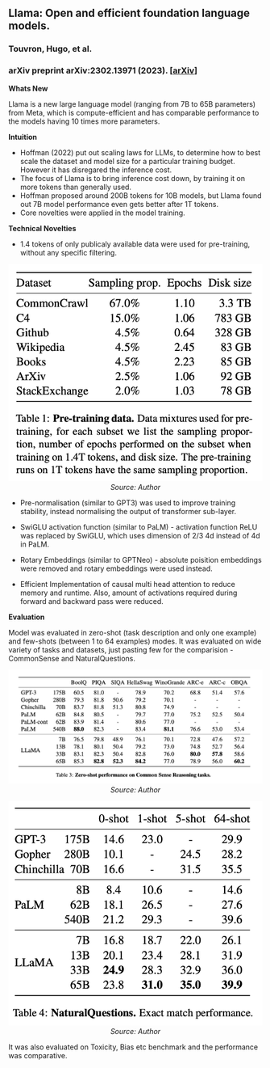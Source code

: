 ## Llama: Open and efficient foundation language models. 
### Touvron, Hugo, et al.
### arXiv preprint arXiv:2302.13971 (2023). [[arXiv](https://arxiv.org/pdf/2302.13971.pdf)]

**Whats New**

Llama is a new large language model (ranging from 7B to 65B parameters) from Meta, which is compute-efficient and has comparable performance to the models having 10 times more parameters. 

**Intuition**
- Hoffman (2022) put out scaling laws for LLMs, to determine how to best scale the dataset and model size for a particular training budget. However it has disregared the inference cost.
- The focus of Llama is to bring inference cost down, by training it on more tokens than generally used.
- Hoffman proposed around 200B tokens for 10B models, but Llama found out 7B model performance even gets better after 1T tokens.
- Core novelties were applied in the model training. 

**Technical Novelties**
- 1.4 tokens of only publicaly available data were used for pre-training, without any specific filtering. 

<p align="center">
<img width=600 src="images/Llama_pretraining_data.png">
<em>Source: Author</em>
</p>

- Pre-normalisation (similar to GPT3) was used to improve training stability, instead normalising the output of transformer sub-layer.

- SwiGLU activation function (similar to PaLM) - activation function ReLU was replaced by SwiGLU, which uses dimension of 2/3 4d instead of 4d in PaLM.

- Rotary Embeddings (similar to GPTNeo) - absolute poisition embeddings were removed and rotary embeddings were used instead. 

- Efficient Implementation of causal multi head attention to reduce memory and runtime. Also, amount of activations required during forward and backward pass were reduced. 

**Evaluation**

Model was evaluated in zero-shot (task description and only one example) and few-shots (between 1 to 64 examples) modes. It was evaluated on wide variety of tasks and datasets, just pasting few for the comparision - CommonSense and NaturalQuestions.

 <p align="center">
    <img width=600 src="images/Llama_commonsense.png">
    <em>Source: Author</em>
    </p>

<p align="center">
    <img width=600 src="images/Llama_natural_questions.png">
    <em>Source: Author</em>
    </p>
    
It was also evaluated on Toxicity, Bias etc benchmark and the performance was comparative.

